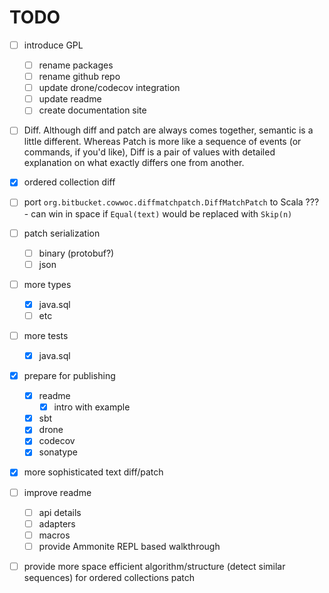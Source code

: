 # TODO
- [ ] introduce GPL
  - [ ] rename packages
  - [ ] rename github repo
  - [ ] update drone/codecov integration
  - [ ] update readme
  - [ ] create documentation site

- [ ] Diff. Although diff and patch are always comes together, semantic is a little different.
      Whereas Patch is more like a sequence of events (or commands, if you'd like), 
      Diff is a pair of values with detailed explanation on what exactly differs one from another.
- [x] ordered collection diff
- [ ] port `org.bitbucket.cowwoc.diffmatchpatch.DiffMatchPatch` to Scala ???
      - can win in space if `Equal(text)` would be replaced with `Skip(n)`
- [ ] patch serialization
  - [ ] binary (protobuf?)
  - [ ] json
- [ ] more types
  - [x] java.sql
  - [ ] etc
- [ ] more tests
  - [x] java.sql
- [x] prepare for publishing
  - [x] readme
    - [x] intro with example
  - [x] sbt
  - [x] drone
  - [x] codecov
  - [x] sonatype
- [x] more sophisticated text diff/patch
- [ ] improve readme
  - [ ] api details
  - [ ] adapters
  - [ ] macros
  - [ ] provide Ammonite REPL based walkthrough 
- [ ] provide more space efficient algorithm/structure (detect similar sequences) for ordered collections patch
  